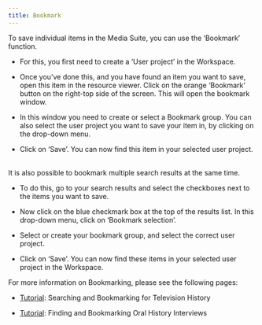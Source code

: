 ```yaml
---
title: Bookmark
---
```


To save individual items in the Media Suite, you can use the ‘Bookmark’ function.

* For this, you first need to create a ‘User project’ in the Workspace.

* Once you’ve done this, and you have found an item you want to save, open this item in the resource viewer. Click on the orange ‘Bookmark’ button on the right-top side of the screen. This will open the bookmark window.

* In this window you need to create or select a Bookmark group. You can also select the user project you want to save your item in, by clicking on the drop-down menu.

* Click on ‘Save’. You can now find this item in your selected user project.

\
It is also possible to bookmark multiple search results at the same time.

* To do this, go to your search results and select the checkboxes next to the items you want to save.

* Now click on the blue checkmark box at the top of the results list. In this drop-down menu, click on ‘Bookmark selection’.

* Select or create your bookmark group, and select the correct user project.

* Click on ‘Save’. You can now find these items in your selected user project in the Workspace.

For more information on Bookmarking, please see the following pages:

* [Tutorial](https://mediasuite.clariah.nl/learn/subject-tutorials/searching-and-bookmarking-for-television-history): Searching and Bookmarking for Television History

* [Tutorial](https://mediasuite.clariah.nl/learn/subject-tutorials/media-suite-tutorial-finding-and-bookmarking-oral-history-interviews): Finding and Bookmarking Oral History Interviews